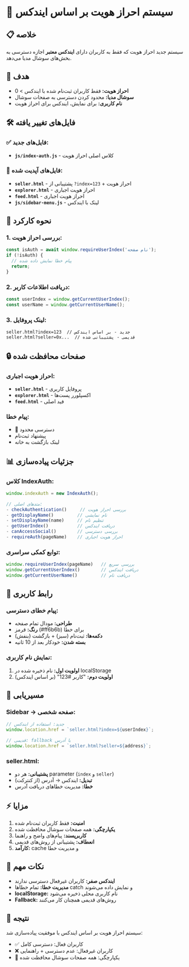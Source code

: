 # 🔐 سیستم احراز هویت بر اساس ایندکس

## 📋 خلاصه
سیستم جدید احراز هویت که فقط به کاربران دارای **ایندکس معتبر** اجازه دسترسی به بخش‌های سوشال مدیا می‌دهد.

## 🎯 هدف
- **احراز هویت:** فقط کاربران ثبت‌نام شده با ایندکس > 0
- **سوشال مدیا:** محدود کردن دسترسی به صفحات سوشال
- **نام کاربری:** برای نمایش، ایندکس برای احراز هویت

## 🛠️ فایل‌های تغییر یافته

### ✅ فایل‌های جدید:
- **`js/index-auth.js`** - کلاس اصلی احراز هویت

### 🔄 فایل‌های آپدیت شده:
- **`seller.html`** - پشتیبانی از `?index=123` + احراز هویت
- **`explorer.html`** - احراز هویت اجباری
- **`feed.html`** - احراز هویت اجباری
- **`js/sidebar-menu.js`** - لینک با ایندکس

## 🚀 نحوه کارکرد

### 1. بررسی احراز هویت:
```javascript
const isAuth = await window.requireUserIndex('نام صفحه');
if (!isAuth) {
  // پیام خطا نمایش داده شده
  return;
}
```

### 2. دریافت اطلاعات کاربر:
```javascript
const userIndex = window.getCurrentUserIndex();
const userName = window.getCurrentUserName();
```

### 3. لینک پروفایل:
```
seller.html?index=123  // جدید - بر اساس ایندکس
seller.html?seller=0x...  // قدیمی - پشتیبانی شده
```

## 🔒 صفحات محافظت شده

### احراز هویت اجباری:
- **`seller.html`** - پروفایل کاربری
- **`explorer.html`** - اکسپلورر پست‌ها  
- **`feed.html`** - فید اصلی

### پیام خطا:
- 🚫 دسترسی محدود
- پیشنهاد ثبت‌نام
- لینک بازگشت به خانه

## 📊 جزئیات پیاده‌سازی

### کلاس IndexAuth:
```javascript
window.indexAuth = new IndexAuth();

// متدهای اصلی:
- checkAuthentication()     // بررسی احراز هویت
- getDisplayName()         // نام نمایشی
- setDisplayName(name)     // تنظیم نام
- getUserIndex()           // دریافت ایندکس
- canAccessSocial()        // بررسی دسترسی
- requireAuth(pageName)    // احراز هویت اجباری
```

### توابع کمکی سراسری:
```javascript
window.requireUserIndex(pageName)   // بررسی سریع
window.getCurrentUserIndex()        // دریافت ایندکس
window.getCurrentUserName()         // دریافت نام
```

## 🎨 رابط کاربری

### پیام خطای دسترسی:
- **طراحی:** مودال تمام صفحه
- **رنگ:** قرمز (#ff6b6b) برای خطا
- **دکمه‌ها:** ثبت‌نام (سبز) + بازگشت (بنفش)
- **بسته شدن:** خودکار بعد از 10 ثانیه

### نمایش نام کاربری:
1. **اولویت اول:** نام ذخیره شده در localStorage
2. **اولویت دوم:** "کاربر #123" (بر اساس ایندکس)

## 🔄 مسیریابی

### Sidebar → صفحه شخصی:
```javascript
// جدید: استفاده از ایندکس
window.location.href = `seller.html?index=${userIndex}`;

// قدیمی: fallback با آدرس
window.location.href = `seller.html?seller=${address}`;
```

### seller.html:
- **پشتیبانی:** هر دو parameter (`index` و `seller`)
- **تبدیل:** ایندکس → آدرس (از کنترکت)
- **خطا:** مدیریت خطاهای دریافت آدرس

## ⚡ مزایا

1. **امنیت:** فقط کاربران ثبت‌نام شده
2. **یکپارچگی:** همه صفحات سوشال محافظت شده
3. **کاربرپسند:** پیام‌های واضح و راهنما
4. **انعطاف:** پشتیبانی از روش‌های قدیمی
5. **کارآمد:** cache و مدیریت خطا

## 🚨 نکات مهم

- **ایندکس صفر:** کاربران غیرفعال دسترسی ندارند
- **مدیریت خطا:** تمام خطاها catch و نمایش داده می‌شوند
- **localStorage:** نام کاربری محلی ذخیره می‌شود
- **Fallback:** روش‌های قدیمی همچنان کار می‌کنند

## 🎯 نتیجه

سیستم احراز هویت بر اساس ایندکس با موفقیت پیاده‌سازی شد:
- ✅ کاربران فعال: دسترسی کامل
- ❌ کاربران غیرفعال: عدم دسترسی + راهنمایی
- 🔄 یکپارچگی: همه صفحات سوشال محافظت شده

